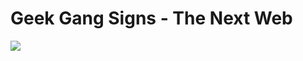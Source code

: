 <!--
id: 98771115
link: http://tumblr.atmos.org/post/98771115/geek-gang-signs-the-next-web
slug: geek-gang-signs-the-next-web
date: Tue Apr 21 2009 20:56:26 GMT-0700 (PDT)
publish: 2009-04-021
tags: 
title: Geek Gang Signs - The Next Web
-->


Geek Gang Signs - The Next Web
==============================

![](http://25.media.tumblr.com/ZyX8Upfynml1f4xuAIDRL69Co1_500.jpg)


